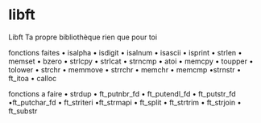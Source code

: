 # libft
Libft
Ta propre bibliothèque rien que pour toi

fonctions faites
• isalpha • isdigit • isalnum • isascii • isprint • strlen • memset • bzero • strlcpy • strlcat • strncmp • atoi • memcpy
• toupper • tolower • strchr • memmove • strrchr • memchr • memcmp •strnstr • ft_itoa • calloc

fonctions a faire
• strdup • ft_putnbr_fd
• ft_putendl_fd • ft_putstr_fd •ft_putchar_fd • ft_striteri •ft_strmapi • ft_split • ft_strtrim • ft_strjoin • ft_substr
